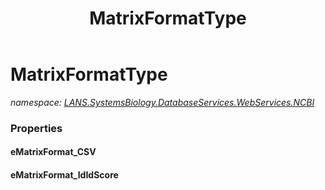﻿---
title: MatrixFormatType
---

# MatrixFormatType
_namespace: [LANS.SystemsBiology.DatabaseServices.WebServices.NCBI](N-LANS.SystemsBiology.DatabaseServices.WebServices.NCBI.html)_





### Properties

#### eMatrixFormat_CSV

#### eMatrixFormat_IdIdScore


